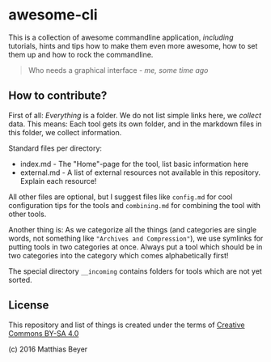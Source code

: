 # awesome-cli

This is a collection of awesome commandline application, _including_
tutorials, hints and tips how to make them even more awesome, how to set them
up and how to rock the commandline.

> Who needs a graphical interface
_- me, some time ago_

## How to contribute?

First of all: _Everything_ is a folder. We do not list simple links here, we
_collect_ data. This means: Each tool gets its own folder, and in the markdown
files in this folder, we collect information.

Standard files per directory:

* index.md - The "Home"-page for the tool, list basic information here
* external.md - A list of external resources not available in this repository.
  Explain each resource!

All other files are optional, but I suggest files like `config.md` for cool
configuration tips for the tools and `combining.md` for combining the tool with
other tools.

Another thing is: As we categorize all the things (and categories are single
words, not something like `"Archives and Compression"`), we use symlinks for
putting tools in two categories at once. Always put a tool which should be in
two categories into the category which comes alphabetically first!

The special directory `__incoming` contains folders for tools which are not
yet sorted.

## License

This repository and list of things is created under the terms of
[Creative Commons BY-SA 4.0](https://creativecommons.org/licenses/by-sa/4.0/)

(c) 2016 Matthias Beyer

